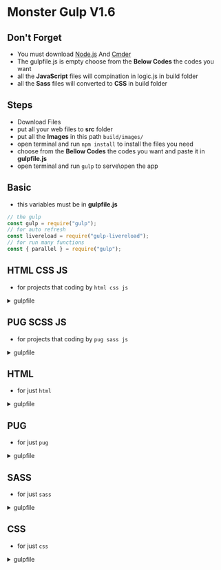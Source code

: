 # Monster Gulp V1.6

## Don't Forget

- You must download [Node.js](https://nodejs.org/en/) And [Cmder](https://cmder.net/)
- The gulpfile.js is empty choose from the **Below Codes** the codes you want
- all the **JavaScript** files will compination in logic.js in build folder
- all the **Sass** files will converted to **CSS** in build folder

## Steps

- Download Files
- put all your web files to **src** folder
- put all the **Images** in this path `build/images/`
- open terminal and run `npm install` to install the files you need
- choose from the **Bellow Codes** the codes you want and paste it in **gulpfile.js**
- open terminal and run `gulp` to serve\open the app

## Basic

- this variables must be in **gulpfile.js**

```js
// the gulp
const gulp = require("gulp");
// for auto refresh
const livereload = require("gulp-livereload");
// for run many functions
const { parallel } = require("gulp");
```

## HTML CSS JS

- for projects that coding by `html css js`
<details>
<summary>gulpfile</summary>
<p>

```js
const livereload = require("gulp-livereload");
const gulp = require("gulp");
// gulp plugin to minify HTML.
const htmlmin = require("gulp-htmlmin");
// for run many functions
const { parallel } = require("gulp");
// gulp plugin to minify CSS, using clean-css
const cleanCSS = require("gulp-clean-css");
//  to cancat files in just one file
var concat = require("gulp-concat");

// for html
function html() {
  return gulp
    .src("src/*.html")
    .pipe(htmlmin({ collapseWhitespace: true }))
    .pipe(gulp.dest("build"))
    .pipe(livereload());
}

// for css
function css() {
  return gulp
    .src("src/*.css")
    .pipe(cleanCSS({ compatibility: "ie8" }))
    .pipe(concat("style.css"))
    .pipe(gulp.dest("build/css"))
    .pipe(livereload());
}

// for js
function js() {
  return gulp
    .src("src/*.js")
    .pipe(concat("logic.js"))
    .pipe(gulp.dest("build/js"))
    .pipe(livereload());
}

exports.default = function () {
  require("./server.js");
  livereload.listen();
  gulp.watch(
    ["src/*.html", "src/**/*.css", "src/*.js"],
    parallel(html, css, js)
  );
};
```

</p>
</details>

## PUG SCSS JS

- for projects that coding by `pug sass js`
<details>
<summary>gulpfile</summary>
<p>

```js
const livereload = require("gulp-livereload");
const gulp = require("gulp");
// for run many function
const { parallel } = require("gulp");
// gulp plugin to minify CSS, using clean-css
const cleanCSS = require("gulp-clean-css");
// gulp plugin for sass
var sass = require("gulp-sass")(require("sass"));
// gulp plugin to convert .pug to .html
const pugTohtml = require("gulp-pug");
//  to cancat files
var concat = require("gulp-concat");

// for pug
function pug() {
  return gulp
    .src("src/*.pug")
    .pipe(pugTohtml({}))
    .pipe(gulp.dest("build"))
    .pipe(livereload());
}

// for sass
function sassTocss() {
  return gulp
    .src("src/*.scss")
    .pipe(sass().on("error", sass.logError))
    .pipe(cleanCSS({ compatibility: "ie8" }))
    .pipe(gulp.dest("build/css"))
    .pipe(livereload());
}

// for js
function js() {
  return gulp
    .src("src/*.js")
    .pipe(concat("logic.js"))
    .pipe(gulp.dest("build/js"))
    .pipe(livereload());
}

exports.default = function () {
  require("./server.js");
  livereload.listen();
  gulp.watch(
    ["src/*.pug", "src/**/*.scss", "src/*.js"],
    parallel(sassTocss, js, pug)
  );
};
```

</p>
</details>

## HTML

- for just `html`
<details>
<summary>gulpfile</summary>
<p>

```js
// gulp plugin to minify HTML.
const htmlmin = require("gulp-htmlmin");

// for html
function html() {
  return gulp
    .src("src/*.html")
    .pipe(htmlmin({ collapseWhitespace: true }))
    .pipe(gulp.dest("build"))
    .pipe(livereload());
}

exports.default = function () {
  require("./server.js");
  livereload.listen();
  gulp.watch(["src/*.html"], parallel(pug));
};
```

</p>
</details>

## PUG

- for just `pug`
<details>
<summary>gulpfile</summary>
<p>

```js
const pugTohtml = require("gulp-pug");

// for pug
function pug() {
  return gulp
    .src("src/*.pug")
    .pipe(pugTohtml({}))
    .pipe(gulp.dest("build"))
    .pipe(livereload());
}

exports.default = function () {
  require("./server.js");
  livereload.listen();
  gulp.watch(["src/*.pug"], parallel(pug));
};
```

</p>
</details>

## SASS

- for just `sass`
<details>
<summary>gulpfile</summary>
<p>

```js
// gulp plugin to minify CSS, using clean-css
const cleanCSS = require("gulp-clean-css");
// gulp plugin for sass
var sass = require("gulp-sass")(require("sass"));

// for sass
function sassTocss() {
  return gulp
    .src("src/*.scss")
    .pipe(sass().on("error", sass.logError))
    .pipe(cleanCSS({ compatibility: "ie8" }))
    .pipe(gulp.dest("build/css"))
    .pipe(livereload());
}

exports.default = function () {
  require("./server.js");
  livereload.listen();
  gulp.watch(["src/**/*.sass"], parallel(sassTocss));
};
```

</p>
</details>

## CSS

- for just `css`
<details>
<summary>gulpfile</summary>
<p>

```js
// gulp plugin to minify CSS, using clean-css
const cleanCSS = require("gulp-clean-css");
//  to cancat files
var concat = require("gulp-concat");

// for css
function css() {
  return gulp
    .src("src/*.css")
    .pipe(cleanCSS({ compatibility: "ie8" }))
    .pipe(concat("style.css"))
    .pipe(gulp.dest("build/css"))
    .pipe(livereload());
}

exports.default = function () {
  require("./server.js");
  livereload.listen();
  gulp.watch(["src/**/*.css"], parallel(css));
};
```

</p>
</details>
